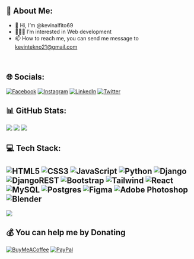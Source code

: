## 💫 About Me:
- 👋 Hi, I’m @kevinalfito69<br>
- 👨🏻‍💻 I’m interested in Web development<br>
- 📫 How to reach me, you can send me message to kevintekno21@gmail.com<br>

<br>


## 🌐 Socials:
[![Facebook](https://img.shields.io/badge/Facebook-%231877F2.svg?logo=Facebook&logoColor=white)](https://facebook.com/kevinalfito17) [![Instagram](https://img.shields.io/badge/Instagram-%23E4405F.svg?logo=Instagram&logoColor=white)](https://instagram.com/kevin.tekno) [![LinkedIn](https://img.shields.io/badge/LinkedIn-%230077B5.svg?logo=linkedin&logoColor=white)](https://linkedin.com/in/kevin-alfito) [![Twitter](https://img.shields.io/badge/Twitter-%231DA1F2.svg?logo=Twitter&logoColor=white)](https://twitter.com/kevin_alfito) 

## 📊 GitHub Stats:

![](https://github-readme-stats.vercel.app/api?username=kevinalfito69&theme=gotham&hide_border=false&include_all_commits=false&count_private=false&show_icons=true)
![](https://github-readme-stats.vercel.app/api/top-langs/?username=kevinalfito69&theme=gotham&hide_border=false&include_all_commits=false&count_private=false&layout=compact)
![](https://github-readme-streak-stats.herokuapp.com/?user=kevinalfito69&theme=gotham&hide_border=false)

## 💻 Tech Stack:
![HTML5](https://img.shields.io/badge/html5-%23E34F26.svg?style=for-the-badge&logo=html5&logoColor=white) ![CSS3](https://img.shields.io/badge/css3-%231572B6.svg?style=for-the-badge&logo=css3&logoColor=white)  ![JavaScript](https://img.shields.io/badge/javascript-%23323330.svg?style=for-the-badge&logo=javascript&logoColor=%23F7DF1E)  ![Python](https://img.shields.io/badge/python-3670A0?style=for-the-badge&logo=python&logoColor=ffdd54) ![Django](https://img.shields.io/badge/django-%23092E20.svg?style=for-the-badge&logo=django&logoColor=white) ![DjangoREST](https://img.shields.io/badge/DJANGO-REST-ff1709?style=for-the-badge&logo=django&logoColor=white&color=ff1709&labelColor=gray) ![Bootstrap](https://img.shields.io/badge/bootstrap-%23563D7C.svg?style=for-the-badge&logo=bootstrap&logoColor=white) ![Tailwind](https://img.shields.io/badge/tailwindcss-0e1629.svg?style=for-the-badge&logo=tailwindcss&logoColor=#38bdf8) ![React](https://img.shields.io/badge/react-%2320232a.svg?style=for-the-badge&logo=react&logoColor=%2361DAFB) ![MySQL](https://img.shields.io/badge/mysql-%2300f.svg?style=for-the-badge&logo=mysql&logoColor=white) ![Postgres](https://img.shields.io/badge/postgres-%23316192.svg?style=for-the-badge&logo=postgresql&logoColor=white) 	![Figma](https://img.shields.io/badge/figma-%23F24E1E.svg?style=for-the-badge&logo=figma&logoColor=white) ![Adobe Photoshop](https://img.shields.io/badge/adobephotoshop-%2331A8FF.svg?style=for-the-badge&logo=adobephotoshop&logoColor=white) ![Blender](https://img.shields.io/badge/blender-%23F5792A.svg?style=for-the-badge&logo=blender&logoColor=white)
<br>
---

[![](https://visitcount.itsvg.in/api?id=kevinalfito69&label=Profile%20Views&color=12&icon=5&pretty=true)](https://visitcount.itsvg.in)

  ## 💰 You can help me by Donating
  [![BuyMeACoffee](https://img.shields.io/badge/Buy%20Me%20a%20Coffee-ffdd00?style=for-the-badge&logo=buy-me-a-coffee&logoColor=black)](https://buymeacoffee.com/kevinalfito) [![PayPal](https://img.shields.io/badge/PayPal-00457C?style=for-the-badge&logo=paypal&logoColor=white)](https://paypal.me/kevinalfito) 

  
